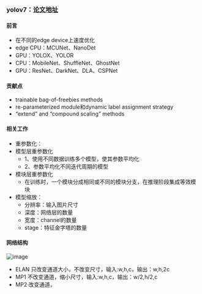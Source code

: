 ### yolov7：[论文地址](https://arxiv.org/pdf/2207.02696.pdf)
#### 前言
- 在不同的edge device上速度优化
- edge CPU：MCUNet、NanoDet
- GPU：YOLOX、YOLOR
- CPU：MobileNet、ShuffleNet、GhostNet
- GPU：ResNet、DarkNet、DLA、CSPNet
#### 贡献点
- trainable bag-of-freebies methods
- re-parameterized module和dynamic label assignment strategy
- “extend” and “compound scaling” methods
#### 相关工作
- 重参数化：
- 模型层重参数化
  - 1、使用不同数据训练多个模型，使其参数平均化
  - 2、参数平均化不同迭代周期的模型
- 模块层重参数化
  - 在训练时，一个模块分成相同或不同的模块分支，在推理阶段集成等效模块
- 模型缩放：
  - 分辨率：输入图片尺寸
  - 深度：网络层的数量
  - 宽度：channel的数量
  - stage：特征金字塔的数量
#### 网络结构
![image](https://user-images.githubusercontent.com/71308638/220270141-fd20de2c-207c-41ec-aa42-65071215f8d6.png)
- ELAN 只改变通道大小，不改变尺寸，输入:w,h,c，输出：w,h,2c
- MP1 不改变通道，缩小尺寸，输入:w,h,c，输出：w/2,h/2,c
- MP2 改变通道，

